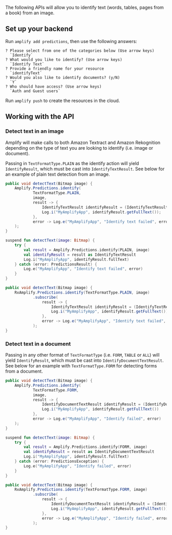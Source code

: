 The following APIs will allow you to identify text (words, tables, pages from a book) from an image.

## Set up your backend

Run `amplify add predictions`, then use the following answers:

```console
? Please select from one of the categories below (Use arrow keys)
  `Identify`
? What would you like to identify? (Use arrow keys)
  `Identify Text`
? Provide a friendly name for your resource
  `identifyText`
? Would you also like to identify documents? (y/N)
  `Y`
? Who should have access? (Use arrow keys)
  `Auth and Guest users`
```

Run `amplify push` to create the resources in the cloud.

## Working with the API

### Detect text in an image

Amplify will make calls to both Amazon Textract and Amazon Rekognition depending on the type of text you are looking to identify (i.e. image or document).

Passing in `TextFormatType.PLAIN` as the identify action will yield `IdentifyResult`, which must be cast into `IdentifyTextResult`. See below for an example of plain text detection from an image.

<amplify-block-switcher>
<amplify-block name="Java">

```java
public void detectText(Bitmap image) {
    Amplify.Predictions.identify(
            TextFormatType.PLAIN,
            image,
            result -> {
                IdentifyTextResult identifyResult = (IdentifyTextResult) result;
                Log.i("MyAmplifyApp", identifyResult.getFullText());
            },
            error -> Log.e("MyAmplifyApp", "Identify text failed", error)
    );
}
```

</amplify-block>
<amplify-block name="Kotlin">

```kotlin
suspend fun detectText(image: Bitmap) {
    try {
        val result = Amplify.Predictions.identify(PLAIN, image)
        val identifyResult = result as IdentifyTextResult
        Log.i("MyAmplifyApp", identifyResult.fullText)
    } catch (error: PredictionsResult) {
        Log.e("MyAmplifyApp", "Identify text failed", error)
    }
}
```

</amplify-block>
<amplify-block name="RxJava">

```java
public void detectText(Bitmap image) {
    RxAmplify.Predictions.identify(TextFormatType.PLAIN, image)
            .subscribe(
                result -> {
                    IdentifyTextResult identifyResult = (IdentifyTextResult) result;
                    Log.i("MyAmplifyApp", identifyResult.getFullText());
                },
                error -> Log.e("MyAmplifyApp", "Identify text failed", error)
            );
}
```

</amplify-block>
</amplify-block-switcher>


### Detect text in a document

Passing in any other format of `TextFormatType` (i.e. `FORM`, `TABLE` or `ALL`) will yield `IdentifyResult`, which must be cast into `IdentifyDocumentTextResult`. See below for an example with `TextFormatType.FORM` for detecting forms from a document.


<amplify-block-switcher>
<amplify-block name="Java">

```java
public void detectText(Bitmap image) {
    Amplify.Predictions.identify(
            TextFormatType.FORM,
            image,
            result -> {
                IdentifyDocumentTextResult identifyResult = (IdentifyDocumentTextResult) result;
                Log.i("MyAmplifyApp", identifyResult.getFullText())
            },
            error -> Log.e("MyAmplifyApp", "Identify failed", error)
    );
}
```

</amplify-block>
<amplify-block name="Kotlin">

```kotlin
suspend fun detectText(image: Bitmap) {
    try {
        val result = Amplify.Predictions.identify(FORM, image)
        val identifyResult = result as IdentifyDocumentTextResult
        Log.i("MyAmplifyApp", identifyResult.fullText)
    } catch (error: PredictionsException) {
        Log.e("MyAmplifyApp", "Identify failed", error)
    }
}
```

</amplify-block>
<amplify-block name="RxJava">

```java
public void detectText(Bitmap image) {
    RxAmplify.Predictions.identify(TextFormatType.FORM, image)
            .subscribe(
                result -> {
                    IdentifyDocumentTextResult identifyResult = (IdentifyDocumentTextResult) result;
                    Log.i("MyAmplifyApp", identifyResult.getFullText())
                },
                error -> Log.e("MyAmplifyApp", "Identify failed", error)
            );
}
```

</amplify-block>
</amplify-block-switcher>
